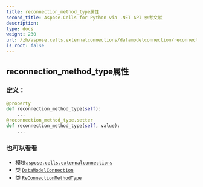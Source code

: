 ```yaml
---
title: reconnection_method_type属性
second_title: Aspose.Cells for Python via .NET API 参考文献
description:
type: docs
weight: 230
url: /zh/aspose.cells.externalconnections/datamodelconnection/reconnection_method_type/
is_root: false
---
```

## reconnection_method_type属性
### 定义：
```python
@property
def reconnection_method_type(self):
    ...
@reconnection_method_type.setter
def reconnection_method_type(self, value):
    ...
```

### 也可以看看
* 模块[`aspose.cells.externalconnections`](../../)
* 类 [`DataModelConnection`](/cells/python-net/zh/aspose.cells.externalconnections/datamodelconnection)
* 类 [`ReConnectionMethodType`](/cells/python-net/zh/aspose.cells.externalconnections/reconnectionmethodtype)
